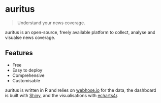 # auritus

> Understand your news coverage.

auritus is an open-source, freely available platform to collect, analyse and visualse news coverage. 

## Features

- Free
- Easy to deploy
- Comprehensive
- Customisable

auritus is written in R and relies on [webhose.io](https://webhose.io/) for the data, the dashboard is built with [Shiny](https://shiny.rstudio.com/), and the visualisations with [echarts4r](https://echarts4r.john-coene.com/).
